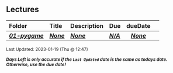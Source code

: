 ## Lectures

| Folder | Title | Description | Due | dueDate |  |
|:------|:------|:------|:------|:-----:|-----|
| ***<a href="https://github.com/rugbyprof/5443-2D-Gaming/tree/master/Lectures/01-pygame">01-pygame</a>*** | ***<a href="https://github.com/rugbyprof/5443-2D-Gaming/tree/master/Lectures/01-pygame">None</a>*** | ***<a href="https://github.com/rugbyprof/5443-2D-Gaming/tree/master/Lectures/01-pygame">None</a>*** | ***<a href="https://github.com/rugbyprof/5443-2D-Gaming/tree/master/Lectures/01-pygame">N/A</a>*** | ***<a href="https://github.com/rugbyprof/5443-2D-Gaming/tree/master/Lectures/01-pygame">None</a>*** |  |

<sup>Last Updated: 2023-01-19 (Thu @ 12:47)</sup> 

<sup>***Days Left is only accurate if the `Last Updated` date is the same as todays date. Otherwise, use the due date!***</sup> 